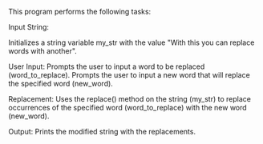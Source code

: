 This program performs the following tasks:

Input String:

Initializes a string variable my_str with the value "With this you can replace words with another".

User Input:
Prompts the user to input a word to be replaced (word_to_replace).
Prompts the user to input a new word that will replace the specified word (new_word).

Replacement:
Uses the replace() method on the string (my_str) to replace occurrences of the specified word (word_to_replace) with the new word (new_word).

Output:
Prints the modified string with the replacements.